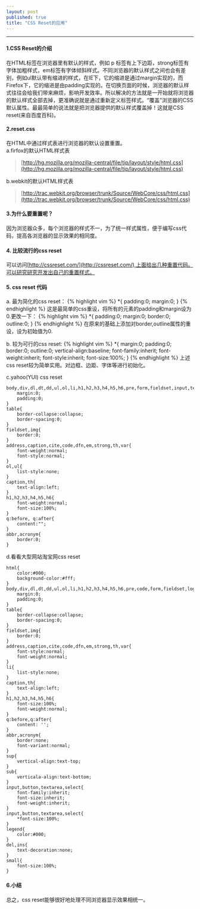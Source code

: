 ```yaml
---
layout: post
published: true
title: "CSS Reset的应用"
---
```


-----------------------------------------------------------

#### 1.CSS Reset的介绍
在HTML标签在浏览器里有默认的样式，例如 p 标签有上下边距，strong标签有字体加粗样式，em标签有字体倾斜样式。不同浏览器的默认样式之间也会有差别，例如ul默认带有缩进的样式，在IE下，它的缩进是通过margin实现的，而Firefox下，它的缩进是由padding实现的。在切换页面的时候，浏览器的默认样式往往会给我们带来麻烦，影响开发效率。所以解决的方法就是一开始就将浏览器的默认样式全部去掉，更准确说就是通过重新定义标签样式。“覆盖”浏览器的CSS默认属性。最最简单的说法就是把浏览器提供的默认样式覆盖掉！这就是CSS reset(来自百度百科)。

#### 2.reset.css
在HTML中通过样式表进行浏览器的默认设置重置。    
a.firfox的默认HTML样式表   
>[http://hg.mozilla.org/mozilla-central/file/tip/layout/style/html.css](http://hg.mozilla.org/mozilla-central/file/tip/layout/style/html.css)   
  
b.webkit的默认HTML样式表
>[http://trac.webkit.org/browser/trunk/Source/WebCore/css/html.css](http://trac.webkit.org/browser/trunk/Source/WebCore/css/html.css)

#### 3.为什么要重置呢？
因为浏览器众多，每个浏览器的样式不一，为了统一样式属性，便于编写css代码，提高各浏览器的显示效果的相同度。   

#### 4. 比较流行的css reset
可以访问[http://cssreset.com/](http://cssreset.com/),上面给出几种重置代码。可以研究研究开发出自己的重置样式。

#### 5. css reset 代码
a. 最为简化的css reset：
{% highlight vim %}
*{
	padding:0;
	margin:0;
}
{% endhighlight %}
这是最简单的css重设，将所有的元素的padding和margin设为0.更改一下：
{% highlight vim %}
    *{
	    padding:0;
	    margin:0;
	    border:0;
	    outline:0;
    }
{% endhighlight %}
在原来的基础上添加对border,outline属性的重设，设为初始值为0.

b. 较为可行的css reset:
{% highlight vim %}
*{
    margin:0;
    padding:0;
    border:0;
    outline:0;
    vertical-align:baseline;
    font-family:inherit;
    font-weight:inherit;
    font-style:inherit;
    font-size:100%;
}
{% endhighlight %}
上述css reset较为简单实用。对边框、边距、字体等进行初始化。

c.yahoo(YUI) css reset

    body,div,dl,dt,dd,ul,ol,li,h1,h2,h3,h4,h5,h6,pre,form,fieldset,input,textarea,p,blockquote,th,td{
        margin:0;
        padding:0;
    }
    table{
        border-collapse:collapse;
        border-spacing:0;
    }
    fieldset,img{
        border:0;
    }
    address,caption,cite,code,dfn,em,strong,th,var{
        font-weight:normal;
        font-style:normal;
    }
    ol,ul{
        list-style:none;
    }
    caption,th{
        text-align:left;
    }
    h1,h2,h3,h4,h5,h6{
        font-weight:normal;
        font-size:100%;
    }
    q:before, q:after{
        content:"";
    }
    abbr,acronym{
        border:0;
    }


d.看看大型网站淘宝网css reset
    
    html{
        color:#000;
        background-color:#fff;
    }
    body,div,dl,dt,dd,ul,ol,li,h1,h2,h3,h4,h5,h6,pre,code,form,fieldset,logend,input,button,textarea,p,blockquote,th,td{
        margin:0;
        padding:0;
    }
    table{
        border-collapse:collapse;
        border-spacing:0;
    }
    fieldset,img{
        border:0;
    }
    address,caption,cite,code,dfn,em,strong,th,var{
        font-style:normal;
        font-weight:normal;
    }
    li{
        list-style:none;
    }
    caption,th{
        text-align:left;
    }
    h1,h2,h3,h4,h5,h6{
        font-size:100%;
        font-weight:normal;
    }
    q:before,q:after{
        content: '';
    }
    abbr,acronym{
        border:none;
        font-variant:normal;
    }
    sup{
        vertical-align:text-top;
    }
    sub{
        verticala-align:text-bottom;
    }
    input,button,textarea,select{
        font-family:inherit;
        font-size:inherit;
        font-weight:inherit;
    }
    input,button,textarea,select{
        *font-size:100%;
    }
    legend{
        color:#000;
    }
    del,ins{
        text-decoration:none;
    }
    small{
        font-size:100%;
    }


#### 6.小结
总之，css reset能够很好地处理不同浏览器显示效果相统一。
